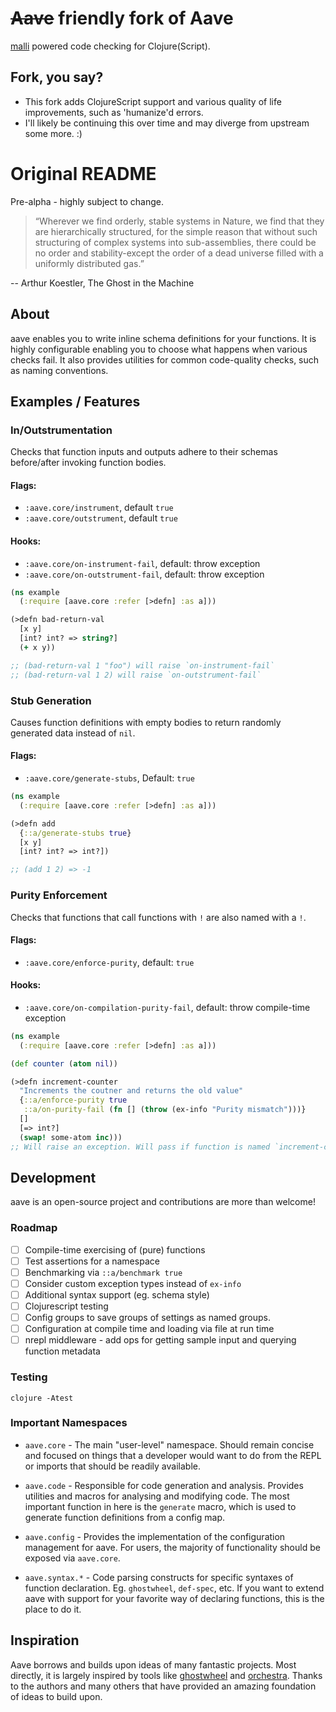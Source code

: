 # ~~Aave~~ friendly fork of Aave

[malli](https://github.com/metosin/malli) powered code checking for Clojure(Script).

## Fork, you say?

- This fork adds ClojureScript support and various quality of life improvements, such as 'humanize'd errors.
- I'll likely be continuing this over time and may diverge from upstream some more. :)

# Original README

Pre-alpha - highly subject to change.

> “Wherever we find orderly, stable systems in Nature, we find that they are
> hierarchically structured, for the simple reason that without such structuring
> of complex systems into sub-assemblies, there could be no order and
> stability-except the order of a dead universe filled with a uniformly distributed gas.”

-- Arthur Koestler, The Ghost in the Machine


## About

aave enables you to write inline schema definitions for your functions. It is
highly configurable enabling you to choose what happens when various checks fail.
It also provides utilities for common code-quality checks, such as naming
conventions.

## Examples / Features

### In/Outstrumentation

Checks that function inputs and outputs adhere to their schemas before/after
invoking function bodies.

#### Flags:

- `:aave.core/instrument`, default `true`
- `:aave.core/outstrument`, default `true`

#### Hooks:

- `:aave.core/on-instrument-fail`, default: throw exception
- `:aave.core/on-outstrument-fail`, default: throw exception

```clj
(ns example
  (:require [aave.core :refer [>defn] :as a]))

(>defn bad-return-val
  [x y]
  [int? int? => string?]
  (+ x y))

;; (bad-return-val 1 "foo") will raise `on-instrument-fail`
;; (bad-return-val 1 2) will raise `on-outstrument-fail`
```

### Stub Generation

Causes function definitions with empty bodies to
return randomly generated data instead of `nil`.

#### Flags:

- `:aave.core/generate-stubs`, Default: `true`


```clj
(ns example
  (:require [aave.core :refer [>defn] :as a]))

(>defn add
  {::a/generate-stubs true}
  [x y]
  [int? int? => int?])

;; (add 1 2) => -1
```

### Purity Enforcement

Checks that functions that call functions with `!` are also named with a `!`.

#### Flags:

- `:aave.core/enforce-purity`, default: `true`

#### Hooks:

- `:aave.core/on-compilation-purity-fail`, default: throw compile-time exception


```clj
(ns example
  (:require [aave.core :refer [>defn] :as a]))

(def counter (atom nil))

(>defn increment-counter
  "Increments the coutner and returns the old value"
  {::a/enforce-purity true
   ::a/on-purity-fail (fn [] (throw (ex-info "Purity mismatch")))}
  []
  [=> int?]
  (swap! some-atom inc)))
;; Will raise an exception. Will pass if function is named `increment-counter!`
```


## Development

aave is an open-source project and contributions are more than welcome!

### Roadmap

- [ ] Compile-time exercising of (pure) functions
- [ ] Test assertions for a namespace
- [ ] Benchmarking via `::a/benchmark true`
- [ ] Consider custom exception types instead of `ex-info`
- [ ] Additional syntax support (eg. schema style)
- [ ] Clojurescript testing
- [ ] Config groups to save groups of settings as named groups.
- [ ] Configuration at compile time and loading via file at run time
- [ ] nrepl middleware - add ops for getting sample input and querying function metadata

### Testing

```
clojure -Atest
```

### Important Namespaces

- `aave.core` - The main "user-level" namespace. Should remain concise and
  focused on things that a developer would want to do from the REPL or imports
  that should be readily available.

- `aave.code` - Responsible for code generation and analysis. Provides utilities
  and macros for analysing and modifying code. The most important function in
  here is the `generate` macro, which is used to generate function definitions
  from a config map.

- `aave.config` - Provides the implementation of the configuration management
  for aave. For users, the majority of functionality should be exposed via
  `aave.core`.

- `aave.syntax.*` - Code parsing constructs for specific syntaxes of
  function declaration. Eg. `ghostwheel`, `def-spec`, etc. If you want to extend
  aave with support for your favorite way of declaring functions, this is the
  place to do it.

## Inspiration

Aave borrows and builds upon ideas of many fantastic projects. Most directly, it
is largely inspired by tools like
[ghostwheel](https://github.com/gnl/ghostwheel) and
[orchestra](https://github.com/jeaye/orchestra). Thanks to the authors and many
others that have provided an amazing foundation of ideas to build upon.

